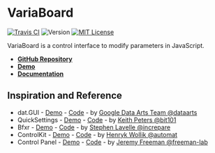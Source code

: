 # VariaBoard

[![Travis CI](https://img.shields.io/travis/jackrugile/variaboard.svg)](https://travis-ci.org/jackrugile/variaboard/)
![Version](https://img.shields.io/github/package-json/v/jackrugile/variaboard.svg)
[![MIT License](https://img.shields.io/github/license/jackrugile/variaboard.svg)](https://opensource.org/licenses/MIT)

VariaBoard is a control interface to modify parameters in JavaScript.

- **[GitHub Repository](https://github.com/jackrugile/variaboard)**
- **[Demo](https://jackrugile.github.io/variaboard/)**
- **[Documentation](https://jackrugile.github.io/variaboard/jsdoc/)**

## Inspiration and Reference

- dat.GUI - [Demo](https://workshop.chromeexperiments.com/examples/gui/) - [Code](https://github.com/dataarts/dat.gui) - by [Google Data Arts Team @dataarts](https://github.com/dataarts)
- QuickSettings - [Demo](http://bit101.github.io/quicksettings/) - [Code](https://github.com/bit101/quicksettings) - by [Keith Peters @bit101](https://github.com/bit101)
- Bfxr - [Demo](https://www.bfxr.net/) - [Code](https://github.com/increpare/bfxr) - by [Stephen Lavelle @increpare](https://github.com/increpare)
- ControlKit - [Demo](https://github.com/automat/controlkit.js/tree/master/examples) - [Code](https://github.com/automat/controlkit.js) - by [Henryk Wollik @automat](https://github.com/automat)
- Control Panel - [Demo](http://control-panel.surge.sh/) - [Code](https://github.com/freeman-lab/control-panel) - by [Jeremy Freeman @freeman-lab](https://github.com/freeman-lab)
